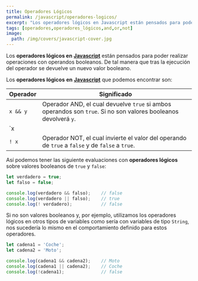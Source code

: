 ```yaml
---
title: Operadores Lógicos
permalink: /javascript/operadores-logicos/
excerpt: "Los operadores lógicos en Javascript están pensados para poder realizar operaciones con operandos booleanos, aunque se puede aplicar a cualquier tipo de dato."
tags: [operadores,operadores_lógicos,and,or,not]
image:
  path: /img/covers/javascript-cover.jpg
---
```


Los **operadores lógicos en** [**Javascript**](https://www.manualweb.net/javascript/) están pensados para poder realizar operaciones con operandos booleanos. De tal manera que tras la ejecución del operador se devuelve un nuevo valor booleano.


Los **operadores lógicos** **en** [**Javascript**](https://www.manualweb.net/javascript/) que podemos encontrar son:


| Operador | Significado                                                                                                            |
| -------- | ---------------------------------------------------------------------------------------------------------------------- |
| `x && y` | Operador AND, el cual devuelve `true` si ambos operandos son `true`. Si no son valores booleanos devolverá `y`.        |
| `x || y` | Operador OR, el cual devuelve `true` si alguno de los operandos son `true`. Si no son valores booleanos devolverá `x`. |
| `! x`    | Operador NOT, el cual invierte el valor del operando de `true` a `false` y de `false` a `true`.                        |


Así podemos tener las siguiente evaluaciones con **operadores lógicos** sobre valores booleanos de `true` y `false`:


```javascript
let verdadero = true;
let falso = false;

console.log(verdadero && falso);    // false
console.log(verdadero || falso);    // true
console.log(! verdadero);           // false
```


Si no son valores booleanos y, por ejemplo, utilizamos los operadores lógicos en otros tipos de variables como sería con variables de tipo `String`, nos sucedería lo mismo en el comportamiento definido para estos operadores.


```javascript
let cadena1 = 'Coche';
let cadena2 = 'Moto';

console.log(cadena1 && cadena2);    // Moto
console.log(cadena1 || cadena2);    // Coche
console.log(!cadena1);              // false
```

